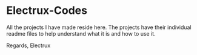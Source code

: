 # Electrux-Codes

All the projects I have made reside here.
The projects have their individual readme files to help understand what it is and how to use it.

Regards,
Electrux
